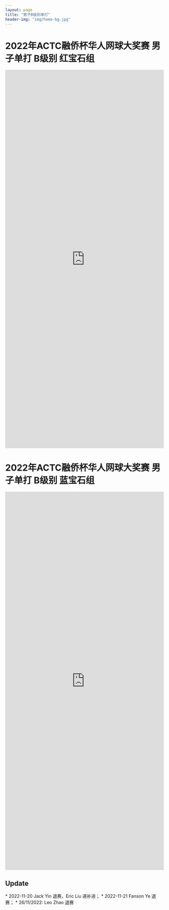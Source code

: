 ```yaml
---
layout: page
title: "男子B级别单打"
header-img: "img/home-bg.jpg"
---
```


<h1> 2022年ACTC融侨杯华人网球大奖赛 男子单打 B级别 红宝石组 </h1>
<iframe src="https://challonge.com/actc2022sb_ruby/module" width="100%" height="1200" frameborder="0" scrolling="auto" allowtransparency="true"></iframe>


<h1> 2022年ACTC融侨杯华人网球大奖赛 男子单打 B级别 蓝宝石组 </h1>
<iframe src="https://challonge.com/actc2022sb_sapphire/module" width="100%" height="1200" frameborder="0" scrolling="auto" allowtransparency="true"></iframe>

<h2> Update </h2>
* 2022-11-20 Jack Yin 退赛，Eric Liu 递补进；
* 2022-11-21 Fanson Ye 退赛；
* 26/11/2022: Leo Zhao 退赛
